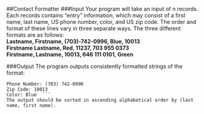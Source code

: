 ##Contact Formatter
###Input
Your program will take an input of n records. Each records contains “entry” information, which may consist of a first name, last name, US phone number, color, and US zip code.
The order and format of these lines vary in three separate ways. The three different formats are as follows:  
**Lastname, Firstname, (703)-742-0996, Blue, 10013  
Firstname Lastname, Red, 11237, 703 955 0373   
Firstname, Lastname, 10013, 646 111 0101, Green**

###Output
The program outputs consistently formatted strings of the format:  
```Firstname Lastname  
Phone Number: (703) 742-0996  
Zip Code: 10013  
Color: Blue  ```
The output should be sorted in ascending alphabetical order by (last name, first name).
